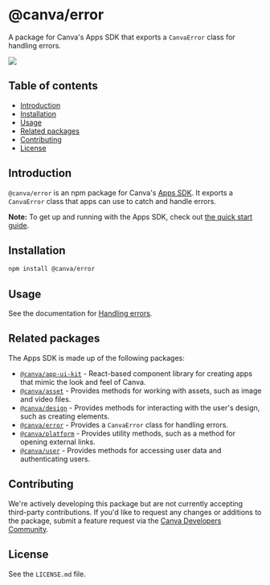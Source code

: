# @canva/error

A package for Canva's Apps SDK that exports a `CanvaError` class for handling errors.

![](https://img.shields.io/badge/TypeScript-007ACC?style=for-the-badge&logo=typescript&logoColor=white)

## Table of contents

- [Introduction](#introduction)
- [Installation](#installation)
- [Usage](#usage)
- [Related packages](#related-packages)
- [Contributing](#contributing)
- [License](#license)

## Introduction

`@canva/error` is an npm package for Canva's [Apps SDK](https://www.canva.dev/docs/apps). It exports a `CanvaError` class that apps can use to catch and handle errors.

**Note:** To get up and running with the Apps SDK, check out [the quick start guide](https://www.canva.dev/docs/apps/quick-start).

## Installation

```bash
npm install @canva/error
```

## Usage

See the documentation for [Handling errors](https://www.canva.dev/docs/apps/handling-errors).

## Related packages

The Apps SDK is made up of the following packages:

- [`@canva/app-ui-kit`](https://www.npmjs.com/package/@canva/app-ui-kit) - React-based component library for creating apps that mimic the look and feel of Canva.
- [`@canva/asset`](https://www.npmjs.com/package/@canva/asset) - Provides methods for working with assets, such as image and video files.
- [`@canva/design`](https://www.npmjs.com/package/@canva/design) - Provides methods for interacting with the user's design, such as creating elements.
- [`@canva/error`](https://www.npmjs.com/package/@canva/error) - Provides a `CanvaError` class for handling errors.
- [`@canva/platform`](https://www.npmjs.com/package/@canva/platform) - Provides utility methods, such as a method for opening external links.
- [`@canva/user`](https://www.npmjs.com/package/@canva/user) - Provides methods for accessing user data and authenticating users.

## Contributing

We're actively developing this package but are not currently accepting third-party contributions. If you'd like to request any changes or additions to the package, submit a feature request via the [Canva Developers Community](https://community.canva.dev/).

## License

See the `LICENSE.md` file.
